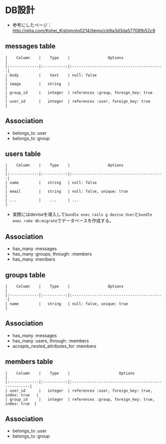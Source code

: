 # DB設計
- 参考にしたページ：http://qiita.com/Kohei_Kishimoto0214/items/cb9a3d3da57708fb52c9

## messages table
    |    Column    |    Type    |                 Options                  |
    |:-------------|:----------:|:-----------------------------------------|
    | body         |    text    | null: false                              |
    | image        |   string   |                                          |
    | group_id     |   integer  | references :group, foreign_key: true     |
    | user_id      |   integer  | references :user, foreign_key: true      |

## Association
- belongs_to :user
- belongs_to :group

## users table
    |    Column    |    Type    |                 Options                  |
    |:-------------|:----------:|:-----------------------------------------|
    | name         |   string   | null: false                              |
    | email        |   string   | null: false, unique: true                |
    | ...          |    ...     | ...                                      |
- 実際にはdeviseを導入して`bundle exec rails g devise User`と`bundle exec rake db:migrate`でデータベースを作成する。

## Association
- has_many :messages
- has_many :groups, through: :members
- has_many :members

## groups table
    |    Column    |    Type    |                 Options                  |
    |:-------------|:----------:|:-----------------------------------------|
    | name         |   string   | null: false, unique: true                |

## Association
- has_many :messages
- has_many :users, through: :members
- accepts_nested_attributes_for :members

## members table
    |    Column    |    Type    |                      Options                       |
    |:-------------|:----------:|:---------------------------------------------------|
    | user_id      |   integer  | references :user, foreign_key: true, index: true   |
    | group_id     |   integer  | references :group, foreign_key: true, index: true  |

## Association
- belongs_to :user
- belongs_to :group
